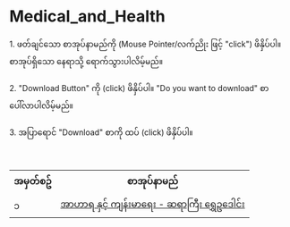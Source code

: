 # Medical_and_Health
<!DOCTYPE html>
<html>
<head>
</head>
<body>
1. ဖတ်ချင်သော စာအုပ်နာမည်ကို (Mouse Pointer/လက်ညိုး ဖြင့် "click") ဖိနှိပ်ပါ။ စာအုပ်ရှိသော နေရာသို့ ရောက်သွားပါလိမ့်မည်။
<br/>
<br/>
2. "Download Button" ကို (click) ဖိနှိပ်ပါ။ "Do you want to download" စာ ပေါ်လာပါလိမ့်မည်။
<br/>
<br/>
3. အပြာရောင် "Download" စာကို ထပ် (click) ဖိနှိပ်ပါ။
<br/>
<br/>
<table style="width: 100%">
<tr><th>အမှတ်စဥ်</th><th>စာအုပ်နာမည်</th></tr>
  
<tr><td>၁</td><td><a target="_blank" href="https://github.com/MayGroupMyanmar/Medical_and_Health/blob/main/%E1%80%A1%E1%80%AC%E1%80%9F%E1%80%AC%E1%80%9B%20%E1%80%94%E1%80%BE%E1%80%84%E1%80%BA%E1%80%B7%20%E1%80%80%E1%80%BB%E1%80%94%E1%80%BA%E1%80%B8%E1%80%99%E1%80%AC%E1%80%9B%E1%80%B1%E1%80%B8%20-%20%E1%80%86%E1%80%9B%E1%80%AC%E1%80%80%E1%80%BC%E1%80%AE%E1%80%B8%20%E1%80%9B%E1%80%BD%E1%80%BE%E1%80%B1%E1%80%A5%E1%80%92%E1%80%B1%E1%80%AB%E1%80%84%E1%80%BA%E1%80%B8.pdf">အာဟာရ နှင့် ကျန်းမာရေး - ဆရာကြီး ရွှေဥဒေါင်း</a></td></tr>
  
<br/>

</table>
</body>
</html>
